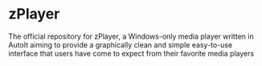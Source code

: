 # zPlayer
The official repository for zPlayer, a Windows-only media player written in AutoIt aiming to provide a graphically clean and simple easy-to-use interface that users have come to expect from their favorite media players
